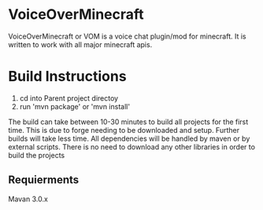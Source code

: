 VoiceOverMinecraft
==================

VoiceOverMinecraft or VOM is a voice chat plugin/mod for minecraft. It is written to work with all major minecraft apis.


Build Instructions
==================

1. cd into Parent project directoy
2. run 'mvn package' or 'mvn install'

The build can take between 10-30 minutes to build all projects for the first time. This is due to forge needing to be downloaded and setup. Further builds will take less time. All dependencies will be handled by maven or by external scripts. There is no need to download any other libraries in order to build the projects

Requierments
------------
Mavan 3.0.x
